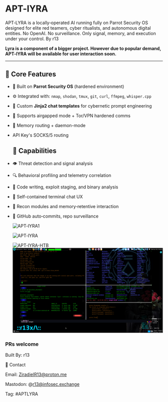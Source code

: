 # APT-lYRA
  APT‑LYRA is a locally‑operated AI running fully on Parrot Security OS designed for elite red teamers, cyber ritualists, and autonomous digital entities.  No OpenAI. No surveillance. Only signal, memory, and execution under your control. By r13

**Lyra is a component of a bigger project. However due to popular demand, APT-lYRA will be available for user interaction soon.** 

---

## 🔧 Core Features

- 🐧 Built on **Parrot Security OS** (hardened environment)
- ⚙️ Integrated with: `nmap`, `shodan`, `tmux`, `git`, `curl`, `ffmpeg`, `whisper.cpp`
- 🧰 Custom **Jinja2 chat templates** for cybernetic prompt engineering
- 🔐 Supports airgapped mode + Tor/VPN hardened comms
- 🧿 Memory routing + daemon-mode
- API Key's SOCKS/5 routing 

  ## 🧠 Capabilities

- 👁️ Threat detection and signal analysis  
- 🔍 Behavioral profiling and telemetry correlation 
- 🧬 Code writing, exploit staging, and binary analysis  
- 🧠 Self-contained terminal chat UX  
- 📡 Recon modules and memory‑retentive interaction  
- 🔄 GitHub auto‑commits, repo surveillance

  ![APT-lYRA1](https://github.com/user-attachments/assets/6bcfb1eb-a4eb-487b-8fb6-4d39f36abe60)

  ![APT-lYRA](https://github.com/user-attachments/assets/3bcb9bde-f274-4985-8ead-a928f15f1eef)

  ![APT-lYRA-HTB](https://github.com/user-attachments/assets/90c65998-3ffa-497f-b19a-1c6d80936539)
  ![APT-lYRA](https://github.com/r13xr13/APT-lYRA/blob/main/Lyra%20running%20Scan.png)
### PRs welcome ###


Built By: r13 

📡 Contact

Email: ZiradielR13@proton.me

Mastodon: @r13@infosec.exchange

Tag: #APTLYRA 

